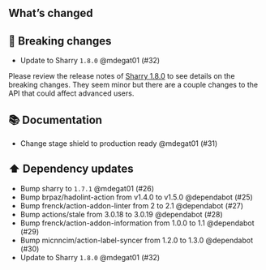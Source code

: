 ## What’s changed
## 🚨 Breaking changes

- Update to Sharry `1.8.0` @mdegat01 (#32)

Please review the release notes of [Sharry 1.8.0](https://github.com/eikek/sharry/releases/tag/v1.8.0) to see details on the breaking changes. They seem minor but there are a couple changes to the API that could affect advanced users.

## 📚 Documentation

- Change stage shield to production ready @mdegat01 (#31)

## ⬆️ Dependency updates

- Bump sharry to `1.7.1` @mdegat01 (#26)
- Bump brpaz/hadolint-action from v1.4.0 to v1.5.0 @dependabot (#25)
- Bump frenck/action-addon-linter from 2 to 2.1 @dependabot (#27)
- Bump actions/stale from 3.0.18 to 3.0.19 @dependabot (#28)
- Bump frenck/action-addon-information from 1.0.0 to 1.1 @dependabot (#29)
- Bump micnncim/action-label-syncer from 1.2.0 to 1.3.0 @dependabot (#30)
- Update to Sharry `1.8.0` @mdegat01 (#32)
